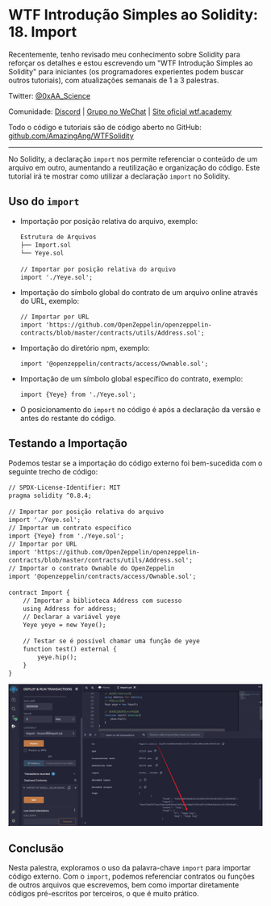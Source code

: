 # WTF Introdução Simples ao Solidity: 18. Import

Recentemente, tenho revisado meu conhecimento sobre Solidity para reforçar os detalhes e estou escrevendo um "WTF Introdução Simples ao Solidity" para iniciantes (os programadores experientes podem buscar outros tutoriais), com atualizações semanais de 1 a 3 palestras.

Twitter: [@0xAA_Science](https://twitter.com/0xAA_Science)

Comunidade: [Discord](https://discord.gg/5akcruXrsk) | [Grupo no WeChat](https://docs.google.com/forms/d/e/1FAIpQLSe4KGT8Sh6sJ7hedQRuIYirOoZK_85miz3dw7vA1-YjodgJ-A/viewform?usp=sf_link) | [Site oficial wtf.academy](https://wtf.academy)

Todo o código e tutoriais são de código aberto no GitHub: [github.com/AmazingAng/WTFSolidity](https://github.com/AmazingAng/WTFSolidity)

-----

No Solidity, a declaração `import` nos permite referenciar o conteúdo de um arquivo em outro, aumentando a reutilização e organização do código. Este tutorial irá te mostrar como utilizar a declaração `import` no Solidity.

## Uso do `import`

- Importação por posição relativa do arquivo, exemplo:

  ```text
  Estrutura de Arquivos
  ├── Import.sol
  └── Yeye.sol

  // Importar por posição relativa do arquivo
  import './Yeye.sol';
  ```

- Importação do símbolo global do contrato de um arquivo online através do URL, exemplo:

  ```text
  // Importar por URL
  import 'https://github.com/OpenZeppelin/openzeppelin-contracts/blob/master/contracts/utils/Address.sol';
  ```

- Importação do diretório npm, exemplo:

  ```solidity
  import '@openzeppelin/contracts/access/Ownable.sol';
  ```

- Importação de um símbolo global específico do contrato, exemplo:

  ```solidity
  import {Yeye} from './Yeye.sol';
  ```

- O posicionamento do `import` no código é após a declaração da versão e antes do restante do código.

## Testando a Importação

Podemos testar se a importação do código externo foi bem-sucedida com o seguinte trecho de código:

```solidity
// SPDX-License-Identifier: MIT
pragma solidity ^0.8.4;

// Importar por posição relativa do arquivo
import './Yeye.sol';
// Importar um contrato específico
import {Yeye} from './Yeye.sol';
// Importar por URL
import 'https://github.com/OpenZeppelin/openzeppelin-contracts/blob/master/contracts/utils/Address.sol';
// Importar o contrato Ownable do OpenZeppelin
import '@openzeppelin/contracts/access/Ownable.sol';

contract Import {
    // Importar a biblioteca Address com sucesso
    using Address for address;
    // Declarar a variável yeye
    Yeye yeye = new Yeye();

    // Testar se é possível chamar uma função de yeye
    function test() external {
        yeye.hip();
    }
}
```

![result](./img/18-1.png)

## Conclusão

Nesta palestra, exploramos o uso da palavra-chave `import` para importar código externo. Com o `import`, podemos referenciar contratos ou funções de outros arquivos que escrevemos, bem como importar diretamente códigos pré-escritos por terceiros, o que é muito prático.

<!-- This file was translated using AI by repo_ai_translate. For more information, visit https://github.com/marcelojsilva/repo_ai_translate -->